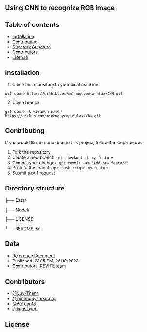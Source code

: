 ## Using CNN to recognize RGB image

## Table of contents

- [Installation](#Installation)
- [Contributing](#Contributing)
- [Directory Structure](#Directory-structure)
- [Contributors](#Contributors)
- [License](#License)

## Installation

1. Clone this repository to your local machine: 
```
git clone https://github.com/minhnguyenparalax/CNN.git 
```
2. Clone branch 
```
git clone -b <branch-name> https://github.com/minhnguyenparalax/CNN.git
```

## Contributing

If you would like to contribute to this project, follow the steps below:

1. Fork the repository
2. Create a new branch: `git checkout -b my-feature`
3. Commit your changes: `git commit -am 'Add new feature'`
4. Push to the branch: `git push origin my-feature`
5. Submit a pull request


## Directory structure

├── Data/

├── Model/

├── LICENSE

└── README.md

## Data
- [Reference Document](http://lib.uet.vnu.edu.vn/bitstream/123456789/918/1/K20_KTPM_Le_Thi_Thu_Hang_luanvan.pdf)
- Published: 23:15 PM, 26/10/2023
- Contributors: REVITE team

## Contributors

- [@Quy-Thanh](https://github.com/Quy-Thanh)
- [@minhnguyenparalax](https://github.com/minhnguyenparalax) 
- [@VuTuan13](https://github.com/VuTuan13)
- [@bugslayerr](https://github.com/bugslayerr)

## License

